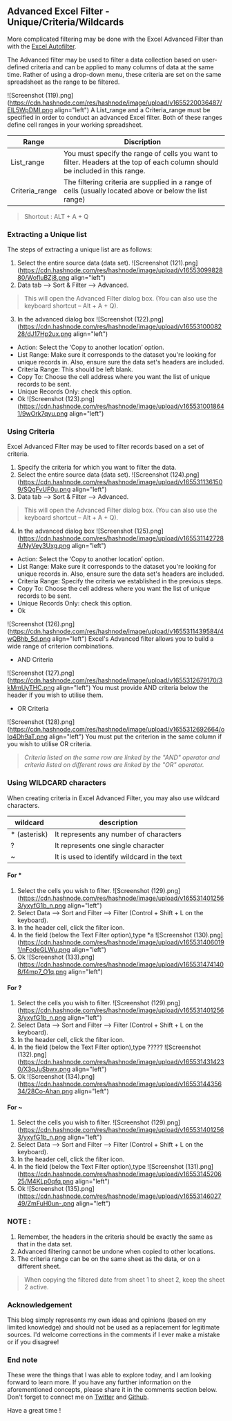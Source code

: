 ## Advanced Excel Filter - Unique/Criteria/Wildcards

More complicated filtering may be done with the Excel Advanced Filter than with the [Excel Autofilter](https://lourdemary.hashnode.dev/day-02-of-100-days-of-code-in-data-analytics-basic-excel-filter).

The Advanced filter may be used to filter a data collection based on user-defined criteria and can be applied to many columns of data at the same time. Rather of using a drop-down menu, these criteria are set on the same spreadsheet as the range to be filtered.

![Screenshot (119).png](https://cdn.hashnode.com/res/hashnode/image/upload/v1655220036487/ElL5WpDMI.png align="left")
A List_range and a Criteria_range must be specified in order to conduct an advanced Excel filter. Both of these ranges define cell ranges in your working spreadsheet.

|Range|Discription|
|---|---|
|List_range|You must specify the range of cells you want to filter. Headers at the top of each column should be included in this range.|
|Criteria_range|The filtering criteria are supplied in a range of cells (usually located above or below the list range)|

> Shortcut : ALT + A + Q

### Extracting a Unique list
The steps of extracting a unique list are as follows:

1. Select the entire source data (data set).
![Screenshot (121).png](https://cdn.hashnode.com/res/hashnode/image/upload/v1655309982880/WofluBZj8.png align="left")
2. Data tab –> Sort & Filter –> Advanced.
>This will open the Advanced Filter dialog box.
(You can also use the keyboard shortcut – Alt + A + Q).
3. In the advanced dialog box 
![Screenshot (122).png](https://cdn.hashnode.com/res/hashnode/image/upload/v1655310008228/dJ17Hp2ux.png align="left")
  - Action: Select the ‘Copy to another location’ option. 
  - List Range: Make sure it corresponds to the dataset you're looking for unique records in. Also, ensure sure the data set's headers are included.
  - Criteria Range: This should be left blank.
  - Copy To: Choose the cell address where you want the list of unique records to be sent.
  - Unique Records Only: check this option.
  - Ok
![Screenshot (123).png](https://cdn.hashnode.com/res/hashnode/image/upload/v1655310018641/9wOrk7qyu.png align="left")

### Using Criteria
Excel Advanced Filter may be used to filter records based on a set of criteria.

1.  Specify the criteria for which you want to filter the data.
2. Select the entire source data (data set).
![Screenshot (124).png](https://cdn.hashnode.com/res/hashnode/image/upload/v1655311361509/SQgFvUF0u.png align="left")
3. Data tab –> Sort & Filter –> Advanced.
>This will open the Advanced Filter dialog box.
(You can also use the keyboard shortcut – Alt + A + Q).
4. In the advanced dialog box 
![Screenshot (125).png](https://cdn.hashnode.com/res/hashnode/image/upload/v1655311427284/NyVey3Uxg.png align="left")
  - Action: Select the ‘Copy to another location’ option. 
  - List Range: Make sure it corresponds to the dataset you're looking for unique records in. Also, ensure sure the data set's headers are included.
  - Criteria Range: Specify the criteria we established in the previous steps.
  - Copy To: Choose the cell address where you want the list of unique records to be sent.
  - Unique Records Only: check this option.
  - Ok

![Screenshot (126).png](https://cdn.hashnode.com/res/hashnode/image/upload/v1655311439584/4wQBhb_5d.png align="left")
Excel's Advanced filter allows you to build a wide range of criterion combinations.

- AND Criteria

![Screenshot (127).png](https://cdn.hashnode.com/res/hashnode/image/upload/v1655312679170/3kMmUyTHC.png align="left")
You must provide AND criteria below the header if you wish to utilise them.

- OR Criteria

![Screenshot (128).png](https://cdn.hashnode.com/res/hashnode/image/upload/v1655312692664/oIq4Dh9aT.png align="left")
You must put the criterion in the same column if you wish to utilise OR criteria.

> *Criteria listed on the same row are linked by the "AND" operator and criteria listed on different rows are linked by the "OR" operator.*

### Using WILDCARD characters
When creating criteria in Excel Advanced Filter, you may also use wildcard characters.

|wildcard|description|
|---|---|
|* (asterisk)| It represents any number of characters|
| ? | It represents one single character|
|~| It is used to identify wildcard in the text|


#### For *
1. Select the cells you wish to filter.
![Screenshot (129).png](https://cdn.hashnode.com/res/hashnode/image/upload/v1655314012563/yxyfG1b_n.png align="left")
2. Select Data –> Sort and Filter –> Filter (Control + Shift + L on the keyboard).
3. In the header cell, click the filter icon.
4. In the field (below the Text Filter option),type *a
![Screenshot (130).png](https://cdn.hashnode.com/res/hashnode/image/upload/v1655314060191/nFodeGLWu.png align="left")
5. Ok
![Screenshot (133).png](https://cdn.hashnode.com/res/hashnode/image/upload/v1655314741408/f4mp7_O1q.png align="left")

#### For ?
1. Select the cells you wish to filter.
![Screenshot (129).png](https://cdn.hashnode.com/res/hashnode/image/upload/v1655314012563/yxyfG1b_n.png align="left")
2. Select Data –> Sort and Filter –> Filter (Control + Shift + L on the keyboard).
3. In the header cell, click the filter icon.
4. In the field (below the Text Filter option),type ?????
![Screenshot (132).png](https://cdn.hashnode.com/res/hashnode/image/upload/v1655314314230/X3qJuSbwx.png align="left")
5. Ok
![Screenshot (134).png](https://cdn.hashnode.com/res/hashnode/image/upload/v1655314435634/28Co-Ahan.png align="left")

#### For ~
1. Select the cells you wish to filter.
![Screenshot (129).png](https://cdn.hashnode.com/res/hashnode/image/upload/v1655314012563/yxyfG1b_n.png align="left")
2. Select Data –> Sort and Filter –> Filter (Control + Shift + L on the keyboard).
3. In the header cell, click the filter icon.
4. In the field (below the Text Filter option),type 
![Screenshot (131).png](https://cdn.hashnode.com/res/hashnode/image/upload/v1655314520625/M4KLp0qfq.png align="left")
5. Ok
![Screenshot (135).png](https://cdn.hashnode.com/res/hashnode/image/upload/v1655314602749/ZmFuH0un-.png align="left")

### NOTE :
1. Remember, the headers in the criteria should be exactly the same as that in the data set.
2. Advanced filtering cannot be undone when copied to other locations.
3. The criteria range can be on the same sheet as the data, or on a different sheet.

> When copying the filtered date from sheet 1 to sheet 2, keep the sheet 2 active. 

### Acknowledgement 
This blog simply represents my own ideas and opinions (based on my limited knowledge) and should not be used as a replacement for legitimate sources. I'd welcome corrections in the comments if I ever make a mistake or if you disagree!

### End note 
These were the things that I was able to explore today, and I am looking forward to learn more. If you have any further information on the aforementioned concepts, please share it in the comments section below. Don't forget to connect me on [Twitter](https://twitter.com/datanomadd) and [Github](https://github.com/Lourdemary/100_Days_Of_Data).

Have a great time !